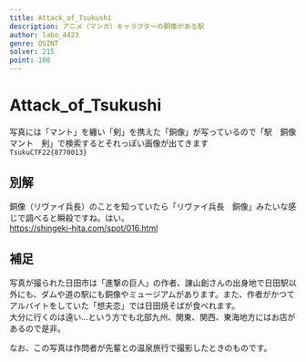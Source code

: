 ```yaml
---
title: Attack_of_Tsukushi
description: アニメ（マンガ）キャラクターの銅像がある駅
author: labo_4423
genre: OSINT
solver: 215
point: 100
---
```

# Attack_of_Tsukushi

写真には「マント」を纏い「剣」を携えた「銅像」が写っているので「駅　銅像　マント　剣」で検索するとそれっぽい画像が出てきます  
`TsukuCTF22{8770013}`

## 別解
銅像（リヴァイ兵長）のことを知っていたら「リヴァイ兵長　銅像」みたいな感じで調べると瞬殺ですね。はい。  
https://shingeki-hita.com/spot/016.html  

## 補足
写真が撮られた日田市は「進撃の巨人」の作者、諌山創さんの出身地で日田駅以外にも、ダムや道の駅にも銅像やミュージアムがあります。また、作者がかつてアルバイトをしていた「想夫恋」では日田焼そばが食べれます。  
大分に行くのは遠い...という方でも北部九州、関東、関西、東海地方にはお店があるので是非。  

なお、この写真は作問者が先輩との温泉旅行で撮影したときのものです。
